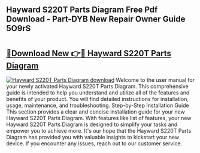 ## Hayward S220T Parts Diagram Free Pdf Download - Part-DYB New Repair Owner Guide 5O9rS

# <h2><a href="http://dfkq7vo.blite.top/?on=Hayward+S220T+Parts+Diagram">🔗Download New 👉🔴 Hayward S220T Parts Diagram</a></h2>

[![Hayward S220T Parts Diagram download](https://i.imgur.com/lujVjoI.png)](http://dfkq7vo.blite.top/?on=Hayward+S220T+Parts+Diagram)
Welcome to the user manual for your newly activated Hayward S220T Parts Diagram. This comprehensive guide is intended to help you understand and utilize all of the features and benefits of your product. You will find detailed instructions for installation, usage, maintenance, and troubleshooting. Step-by-Step Installation Guide This section provides a clear and concise installation guide for your new Hayward S220T Parts Diagram. With features like list of features, your new Hayward S220T Parts Diagram is designed to simplify your tasks and empower you to achieve more. It's our hope that the Hayward S220T Parts Diagram has provided you with valuable insights to kickstart your new device. If you encounter any issues, reach out to our customer service.
